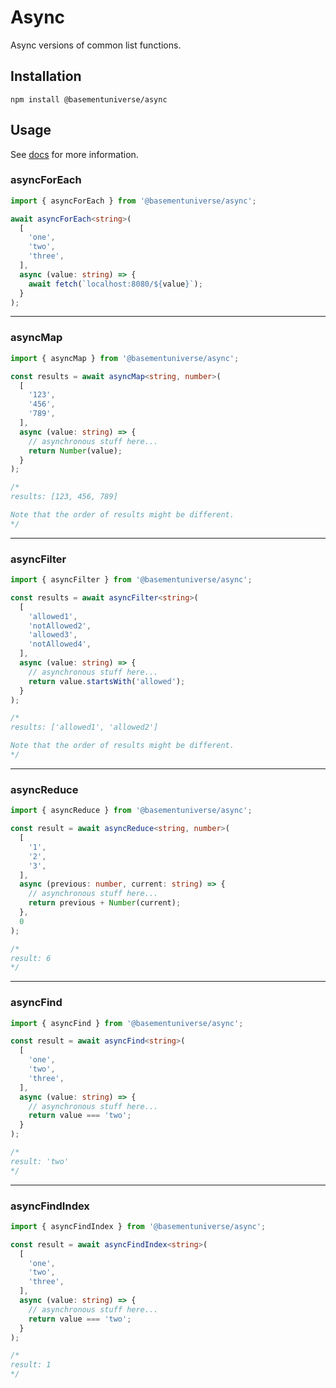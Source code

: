 # Async

Async versions of common list functions.

## Installation

```
npm install @basementuniverse/async
```

## Usage

See [docs](docs/modules.md) for more information.

### asyncForEach

```typescript
import { asyncForEach } from '@basementuniverse/async';

await asyncForEach<string>(
  [
    'one',
    'two',
    'three',
  ],
  async (value: string) => {
    await fetch(`localhost:8080/${value}`);
  }
);
```

---

### asyncMap

```typescript
import { asyncMap } from '@basementuniverse/async';

const results = await asyncMap<string, number>(
  [
    '123',
    '456',
    '789',
  ],
  async (value: string) => {
    // asynchronous stuff here...
    return Number(value);
  }
);

/*
results: [123, 456, 789]

Note that the order of results might be different.
*/

```

---

### asyncFilter

```typescript
import { asyncFilter } from '@basementuniverse/async';

const results = await asyncFilter<string>(
  [
    'allowed1',
    'notAllowed2',
    'allowed3',
    'notAllowed4',
  ],
  async (value: string) => {
    // asynchronous stuff here...
    return value.startsWith('allowed');
  }
);

/*
results: ['allowed1', 'allowed2']

Note that the order of results might be different.
*/
```

---

### asyncReduce

```typescript
import { asyncReduce } from '@basementuniverse/async';

const result = await asyncReduce<string, number>(
  [
    '1',
    '2',
    '3',
  ],
  async (previous: number, current: string) => {
    // asynchronous stuff here...
    return previous + Number(current);
  },
  0
);

/*
result: 6
*/
```

---

### asyncFind

```typescript
import { asyncFind } from '@basementuniverse/async';

const result = await asyncFind<string>(
  [
    'one',
    'two',
    'three',
  ],
  async (value: string) => {
    // asynchronous stuff here...
    return value === 'two';
  }
);

/*
result: 'two'
*/
```

---

### asyncFindIndex

```typescript
import { asyncFindIndex } from '@basementuniverse/async';

const result = await asyncFindIndex<string>(
  [
    'one',
    'two',
    'three',
  ],
  async (value: string) => {
    // asynchronous stuff here...
    return value === 'two';
  }
);

/*
result: 1
*/
```
